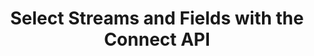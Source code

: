 ---
# -------------------------- #
#          PAGE INFO         #
# -------------------------- #

title: Select Streams and Fields with the Connect API
content-type: "tutorial"
content-id: "select-streams-and-fields"
layout: tutorial

permalink: /stitch-connect/guides/select-streams-and-fields-with-connect-api

toc: false
summary: false
feedback: false

summary: "Using the Stitch Connect API, select a source's streams and fields for replication using this step-by-step tutorial."


# -------------------------- #
#   RELATED SIDEBAR LINKS    #
# -------------------------- #

related:
  - title: "Connect API reference"
    link: "{{ link.connect.api | prepend: site.baseurl }}"

  - title: "Connect guides"
    link: "{{ link.connect.guides.category | prepend: site.baseurl }}"

  - title: "Create and configure a source with Connect"
    link: "{{ link.connect.guides.create-configure-a-source | prepend: site.baseurl }}"

  - title: "Field selection and compatibility rules"
    link: "{{ link.connect.guides.field-selection-compatibility-rules | prepend: site.baseurl }}"


# -------------------------- #
#         GUIDE INTRO        #
# -------------------------- #

intro: |
  {% include misc/data-files.html %}

  {{ page.summary }}

  **Note**: While this guide will walk you through creating, configuring, and advancing a new source to its `field_selection` [connection step]({{ link.connect.api | prepend: site.baseurl | append: site.data.connect.data-structures.connection-steps.section | flatify }}), the steps are still applicable to existing `fully_configured` sources if their Report Cards have a `field_selection` step. You may only select streams and fields when a source's `current_step` is `field_selection` or `fully_configured`.


# -------------------------- #
#     GUIDE REQUIREMENTS     #
# -------------------------- #

requirements:
  - item: |
      **Valid credentials**. Using the Connect API requires a valid [access token]({{ site.data.connect.api.section | flatify | prepend: site.baseurl | append: site.data.connect.api.access-api }}), which is obtained through partner credentials.
  - item: |
      **Access to a source with a `field_selection` connection step**. This guide will use a [Shopify SaaS source]({{ site.data.connect.api.section | flatify | prepend: site.baseurl | append: site.data.connect.data-structures.source-form-properties.section |  append: "-shopify-object" }}) as an example, but any source type with a `field_selection` step will work.

         Refer to the [Source Form Properties documentation]({{ site.data.connect.api.section | flatify | prepend: site.baseurl | append: site.data.connect.data-structures.source-form-properties.section }}) for the sources supported by Connect. To determine if a source has a `field_selection` step, [retrieve its Report Card]({{ link.connect.api | prepend: site.baseurl | append: site.data.connect.core-objects.source-types.get.anchor | flatify }}).


# -------------------------- #
#         GUIDE STEPS        #
# -------------------------- #

steps:
  - title: "Create and configure the source"
    anchor: "configure-the-source"
    content: |
      {% assign source-id = "122635" %}
      {% assign stream-id = "2288758" %}
      {% assign tap-stream-id = "custom_collections" %}

      Create and configure a source. Refer to the [Quick start guide]({{ link.connect.guides.create-configure-a-source | flatify | prepend: site.baseurl }}) for instructions.
  
  - title: "Wait for a successful connection check and discovery"
    anchor: "successful-connection-check-discovery"
    content: |
      After the [Source API]({{ site.data.connect.api.section | flatify | prepend: site.baseurl | append: site.data.connect.core-objects.sources.create.anchor }}) reports that the source's `current_step` is equal to the `discover_schema` connection step, Stitch will automatically kick off a connection check. {{ site.data.tooltips.connection-check | replace:"A test","This is a test" | replace:"parameters.","parameters" }} and discovers the streams and fields available for the source.

    substeps:
      - title: "Get the source's last connection check"
        anchor: "get-sources-connection-check"
        content: |
          {% assign right-bracket = "}" %}

          To view the results of the source's [last connection check]({{ site.data.connect.api.section | flatify | prepend: site.baseurl | append: site.data.connect.core-objects.connection-checks.object }}), make a request to `GET {{ site.data.connect.core-objects.connection-checks.get-source.name | flatify }}`, replacing `{source_id}` with the source's ID:

          ```json
          curl -X GET {{ site.data.connect.api.base-url | strip_newlines }}{{ site.data.connect.core-objects.connection-checks.get-source.name | flatify | replace: "{source_id",source-id | remove: right-bracket | strip_newlines }}
               -H 'Content-Type: application/json' \
               -H 'Authorization: Bearer <API_TOKEN>'
          ```

          A successful connection check and discovery will have a `status` of `succeeded` and a `discovery_exit_status` of `0`:

          ```json
          {{ site.data.connect.code-examples.connection-checks.successful | rstrip }}
          ```

          When the connection check completes, the source's `current_step` will advance to `field_selection`.
        
      - title: "Verify the current connection step"
        anchor: "verify-current-connection-step"
        content: |
          Next, you'll verify that the source has advanced to the `field_selection` step. This step indicates that available streams and fields can be selected for replication.

          To get the source's `current_step`, make a request to `GET {{ site.data.connect.core-objects.sources.retrieve.name | flatify }}`, replacing `{source_id}` with the source's ID:

          ```json
          curl -X GET {{ site.data.connect.api.base-url | strip_newlines }}{{ site.data.connect.core-objects.sources.retrieve.name | flatify | replace: "{source_id",source-id | remove: right-bracket | strip_newlines }}
               -H 'Content-Type: application/json' \
               -H 'Authorization: Bearer <API_TOKEN>'
          ```

          The response will be the source's [`report_card` object]({{ site.data.connect.api.section | flatify | prepend: site.baseurl | append: site.data.connect.data-structures.report-cards.source.section }}). In this example, the `current_step` is `4`, which corresponds to the `field_selection` step:

          ```json
          {{ site.data.connect.code-examples.source-report-cards.shopify | replace: "<STEP_NUMBER>","4" }}
          ```

  - title: "Get the source's available streams"
    anchor: "get-available-streams"
    content: |
      When the [Source API]({{ site.data.connect.api.section | flatify | prepend: site.baseurl | append: site.data.connect.core-objects.sources.retrieve.anchor }}) reports that the source's `current_step` is equal to `field_selection`, you can retrieve a list of the streams available for the source.

      {% include note.html type="single-line" content="**Note**: If a source has a `field_selection` step in its report card but its `current_step` is `fully_configured`, you can still select additional streams and fields. Selection may only occur during `field_selection` and `fully_configured` steps." %}

      In general, a stream is:

      - A unique table or database view in a data source, or
      - An API endpoint in a data source

      [To return the streams available for selection]({{ site.data.connect.api.section | prepend: site.baseurl | append: site.data.connect.core-objects.streams.list.anchor | flatify }}), make a request to `GET {{ site.data.connect.core-objects.streams.list.name | flatify }}`, replacing `{source_id}` with the source's ID:

      ```json
      curl -X GET {{ site.data.connect.api.base-url | strip_newlines }}{{ site.data.connect.core-objects.streams.list.name | flatify | replace: "{source_id",source-id | remove: right-bracket | strip_newlines }}
           -H 'Content-Type: application/json' \
           -H 'Authorization: Bearer <API_TOKEN>'
      ```

      The response will be an array of [Stream objects]({{ site.data.connect.api.section | flatify | prepend: site.baseurl | append: api.core-objects.streams.object }}), each object corresponding to a stream available for selection:

      ```json
      {{ site.data.connect.code-examples.streams.saas-streams | rstrip }}
      ```

  - title: "Understand and retrieve the stream's schema"
    anchor: "understand-retrieve-stream-metadata"
    substeps:
      - title: "Understand field metadata"
        anchor: "understand-field-metadata"
        content: |
          Before you retrieve the stream's schema, we'll touch on the properties the [Stream Schema object]({{ site.data.connect.api.section | prepend: site.baseurl | append: site.data.connect.data-structures.stream-schemas.section | flatify }}) contains. You'll eventually use this data to select streams and fields, and if applicable, configure the stream's Replication Method.

          The Stream Schema object contains three root properties:

          - `schema` - The JSON schema describing the stream's fields.
          - `metadata` - An array of [Metadata]({{ site.data.connect.api.section | prepend: site.baseurl | append: site.data.connect.data-structures.metadata.top-level.section | flatify }}) objects, each object referring to a field in the stream.
          - `non-discoverable-metadata-keys` - A list of `metadata` keys that can be modified.

          Each `metadata` object in the response corresponds to a field in the stream, or a `breadcrumb`. The `breadcrumb` is a path into the schema that describes the part of the schema associated with the metadata.

          Consider this schema: 

          ```json
          {
            "schema":{"properties":{"id":{"type":["null","integer"]},"name":{"type":["null","string"]},"updated":{"format":"date-time","type":["null","string"]}}
          }
          ```

          For this example, there would be four different breadcrumb values:

          1. `[]` - Refers to the entire schema, or stream
          2. `["properties":"id"]` - Refers to `properties.id`, or a field named `id`
          3. `["properties":"name"]` - Refers to `properties.name`, or a field named `name`
          4. `["properties":"updated"]` - Refers to `properties.name`, or a field named `updated`

          Below is what the Stream Schema object for this stream might look like:

          ```json
          {{ site.data.connect.code-examples.streams.breadcrumb-explanation }}
          ```

      - title: "Get the stream's schema"
        anchor: "get-stream-schema"
        content: |
          Next, you'll retrieve the schema for each stream you want to select for replication. The stream schema is a list of fields the stream contains.

          [To retrieve a stream's schema]({{ site.data.connect.api.section | prepend: site.baseurl | append: site.data.connect.core-objects.streams.retrieve-schema.anchor | flatify }}), make a request to `{{ site.data.connect.core-objects.streams.retrieve-schema.name | flatify }}`, replacing `{source_id}` and `{stream_id}` with the source ID and stream ID, respectively.

          In this example, we'll get the schema for the `custom_collections` table (`stream_id: {{ stream-id }}`):

          ```json
          curl -X GET {{ site.data.connect.api.base-url | strip_newlines }}{{ site.data.connect.core-objects.streams.retrieve-schema.name | flatify | replace: "{source_id",source-id | replace: "{stream_id",stream-id | remove: right-bracket | strip_newlines }}
               -H 'Content-Type: application/json' \
               -H 'Authorization: Bearer <API_TOKEN>'
          ```

          The response will be a single [Stream Schema object]({{ site.data.connect.api.section | prepend: site.baseurl | append: site.data.connect.data-structures.stream-schemas.section | flatify }}):

          ```json
          {{ site.data.connect.code-examples.streams.saas-stream-schema | rstrip }}
          ```

  - title: "Select and configure a stream"
    anchor: "select-configure-a-stream"
    substeps:
      - title: "Create the request body"
        anchor: "create-the-request-body"
        content: |
          {% capture quote %}"{% endcapture %}
          To select a stream, you'll `POST` to `{{ site.data.connect.core-objects.streams.update.name | flatify }}` with a request body that contains:

          1. The stream's `tap_stream_id`. **Note** This is different than the `stream_id`, which is always numeric.

             For example: In the examples in this guide, the `stream_id` for the `custom_collections` table is `{{ stream-id }}` while its `tap_stream_id` is `{{ tap-stream-id }}`.
          2. A [Metadata object]({{ site.data.connect.api.section | prepend: site.baseurl | append: site.data.connect.core-objects.streams.update.anchor | append:"--arguments" | flatify }}) with a `breadcrumb` property that refers to the entire schema, and
          3. A [Stream-level Metadata object]({{ site.data.connect.api.section | prepend: site.baseurl | append: site.data.connect.data-structures.metadata.stream-level.section | flatify }}) with a `selected` property with a `true` value. This is ultimately what will select the stream.

          This is an example of what the request body will look like:

          ```json
          {{ site.data.connect.code-examples.streams.request-bodies.blank-stream | prepend: quote | append: quote }}
          ```

          **Note**: Multiple streams in a source can be updated in a single request, but for clarity, this guide will focus on selecting a single stream. Refer to the [Update a Stream endpoint documentation]({{ site.data.connect.api.section | prepend: site.baseurl | append: site.data.connect.core-objects.streams.update.anchor | append:"--returns" | flatify }}) for examples.

      - title: "Configure stream replication"
        anchor: "configure-stream-replication"
        content: |
          Stitch uses one of three [Replication Methods]({{ link.replication.rep-methods | prepend: site.baseurl }}) to replicate data from selected streams:

          - [Full Table Replication]({{ link.replication.full-table | prepend: site.baseurl }}) - {{ site.data.tooltips.full-table-rep }}
          - [Key-based Incremental Replication]({{ link.replication.key-based-incremental | prepend: site.baseurl }}) - {{ site.data.tooltips.key-based-incremental-rep }}
          - [Log-based Incremental Replication]({{ link.replication.log-based-incremental | prepend: site.baseurl }}) - {{ site.data.tooltips.log-based-incremental-rep }} **Note**: This Replication Method is only available to [select database integrations]({{ link.replication.log-based-incremental | prepend: site.baseurl | append: "#limitation-1--availability" }}) and requires additional configuration steps when setting up the source. Refer to the [documentation for the database]({{ site.baseurl }}/integrations/databases) for more info.

          #### Streams with configurable Replication Methods {#streams-configurable-replication}

          For some sources - mainly databases and Salesforce -  you can configure how a stream is replicated by Stitch by providing the method via the `replication-method` metadata property. Accepted values are `FULL_TABLE`, `INCREMENTAL`, and `LOG_BASED`.

          In this request body example, the `demni2mf59dt10-public-customers` stream is set to use `INCREMENTAL` replication with `updated_at` as the `replication-key`:

          ```json
          {{ site.data.connect.code-examples.streams.request-bodies.database | rstrip | prepend: quote | append: quote }}
          ```

          **Note**: When `replication-method` is set to `INCREMENTAL`, the value of the `replication-key` property must be:

          1. One of the fields in the `valid-replication-keys` property, if provided, or
          2. The name of an `integer`, `date-time`, or `timestamp` field in the stream. Refer to the [Replication Keys documentation]({{ link.replication.rep-keys | prepend: site.baseurl }}) for more info. 

          #### Streams with forced Replication Methods {#streams-forced-replication}

          In cases where a stream can only be replicated using one method, the stream's metadata may indicate the method it will use via the `forced-replication-method` property:

          ```json
          {{ site.data.connect.code-examples.streams.saas-stream | rstrip }}
          ```

          When the stream's metadata contains the `forced-replication-method` property, its Replication Method cannot be changed. If selected, the stream will use the `forced-replication-method` and the field in `valid-replication-keys` as a Replication Key, if applicable.

          Your request to select the stream will not need to include a `replication-method` property:

          ```json
          {{ site.data.connect.code-examples.streams.request-bodies.saas | rstrip | prepend: quote | append: quote }}
          ```

      - title: "Submit the request"
        anchor: "submit-stream-request"
        content: |
          [To select a stream]({{ site.data.connect.api.section | prepend: site.baseurl | append: site.data.connect.core-objects.streams.update.anchor | flatify }}), make a request to `PUT {{ site.data.connect.core-objects.streams.update.name | flatify }}` with the [appropriate request body metadata properties](#configure-stream-replication) replacing `{source_id}` with the source ID:

          {% capture put-stream-request %}
          curl -X GET {{ site.data.connect.api.base-url | strip_newlines }}{{ site.data.connect.core-objects.streams.update.name | flatify | replace: "{source_id",source-id | remove: right-bracket | strip_newlines }}
               -H 'Content-Type: application/json' \
               -H 'Authorization: Bearer <API_TOKEN>'
               -d $
          {% endcapture %}

          ```json
          {{ put-stream-request | flatify | lstrip | rstrip }}
          {{ site.data.connect.code-examples.streams.request-bodies.saas | rstrip | prepend: quote | append: quote }} 
          ```

      
  - title: "Select fields in a stream"
    anchor: "select-fields-in-a-stream"
    content: |
      {% capture field-selection-rules %}
      Before selecting fields, refer to the [Field selection and compatibility rules guide]({{ link.connect.guides.field-selection-compatibility-rules | prepend: site.baseurl }}) to ensure the combinations of fields you select are valid for replication.
      {% endcapture %}
      {% include important.html type="single-line" content=field-selection-rules %}

      After stream selection, field selection can be used to select which fields are replicated from the source stream. The request to select a field is analogous to the request to select a stream, except that the `breadcrumb` should point to the field’s path in the schema.

      For example: This request selects the `id` field in the `custom_collections` stream:

      ```json
      {{ put-stream-request | flatify | lstrip | rstrip }}
      {{ site.data.connect.code-examples.field-metadata.request-bodies.saas-field | rstrip | prepend: quote | append: quote }} 
      ```

      Multiple fields in a stream can be submitted as part of the same request. For each field included in the request body, include a `metadata` object referencing the field.

      For example: This request selects the `id`, `published_at`, `title`, and `handle` fields in the `custom_collections` stream: 

      ```json
      {{ put-stream-request | flatify | lstrip | rstrip }}
      {{ site.data.connect.code-examples.field-metadata.request-bodies.saas-fields | rstrip | prepend: quote | append: quote }} 
      ```

      **Note**: Fields with metadata properties of `inclusion: automatic` or `selected-by-default: true` don't need to be explicitly selected through a request. These fields will be automatically selected for replication regardless of their `selected` value. Refer to the [Field selection and compatibility rules guide]({{ link.connect.guides.field-selection-compatibility-rules | prepend: site.baseurl }}) for more info.


# -------------------------- #
#         NEXT STEPS         #
# -------------------------- #

next-steps: |
  Stream and field selection may occur any time when a source's `current_step` is `field_selection` or `fully_configured`, as long as the source's report card has a `field_selection` step. To select additional streams and fields, follow steps 3 - 6.
---